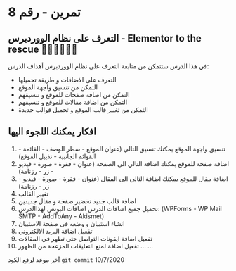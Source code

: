 # 8 تمرين - رقم

## التعرف على نظام الووردبرس - Elementor to the rescue 🦸🏻‍♂️🦸🏻‍♀️

في هذا الدرس ستتمكن من متابعة التعرف على نظام الووردبرس
أهداف الدرس:

- التعرف على الاضافات و طريقة تحميلها
- التمكن من تنسيق واجهة الموقع
- التمكن من اضافة صفحات للموقع و تنسيقهم
- التمكن من اضافة مقالات للموقع و تنسيقهم
- التمكن من تغيير قالب الموقع و تحميل قوالب جديدة

## افكار يمكنك اللجوء اليها

1.  تنسيق واجهة الموقع
    يمكنك تنسيق التالي
    (عنوان الموقع - سطر الوصف - القائمة - القوائم الجانبية - تذييل الموقع)
2.  اضافة صفحة للموقع
    يمكنك اضافة التالي الى الصفحة
    (عنوان - فقرة - صورة - فيديو - زر - رزنامة)
3.  اضافة مقال للموقع
    يمكنك اضافة التالي الى المقال
    (عنوان - فقرة - صورة - فيديو - زر - رزنامة)
4.  تغيير القالب
5.  اضافة قالب جديد
    تحضير صفحة و مقال جديدين
6.  تحميل جميع اضافات الدرس
    اضافات البونص لهذاالدرس:
    (WPForms - WP Mail SMTP - AddToAny - Akismet)
7.  انشاء استبيان و وضعه في صفحة الاستبيان
8.  تفعيل اضافة البريد الالكتروني
9.  تفعيل اضافة ايقونات التواصل حتى تظهر في المقالات
10. تفعيل اضافة لمنع التعليقات المزعحة من الظهور
    ...
    ...

آخر موعد لرفع الكود `git commit`
10/7/2020
